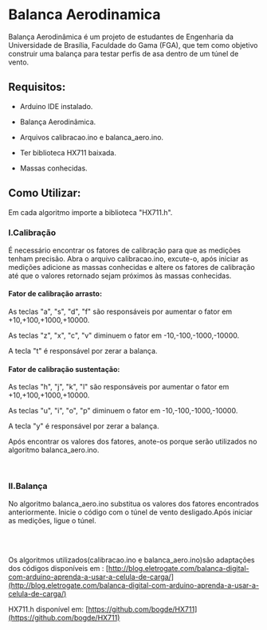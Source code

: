 # Balanca Aerodinamica

Balança Aerodinâmica é um projeto de estudantes de Engenharia da Universidade de Brasília, Faculdade do Gama (FGA), que tem como objetivo construir uma balança para testar perfis de asa dentro de um túnel de vento.

## Requisitos:

- Arduino IDE instalado.
- Balança Aerodinâmica.
- Arquivos calibracao.ino e balanca_aero.ino.
- Ter biblioteca HX711 baixada.

- Massas conhecidas.

  

## Como Utilizar:

Em cada algoritmo importe a biblioteca "HX711.h".

 ### I.Calibração
É necessário encontrar os fatores de calibração para que as medições tenham precisão.
Abra o arquivo calibracao.ino, excute-o, após iniciar as medições adicione as massas conhecidas e altere os fatores de calibração até que o valores retornado sejam próximos às massas conhecidas.
  
  
 #### Fator de calibração arrasto:

   As teclas "a", "s", "d", "f" são responsáveis por aumentar o fator em +10,+100,+1000,+10000.
  
   As teclas "z", "x", "c", "v" diminuem o fator em -10,-100,-1000,-10000.
  
   A tecla "t" é responsável por zerar a balança.

 #### Fator de calibração sustentação:

  As teclas "h", "j", "k", "l" são responsáveis por aumentar o fator em +10,+100,+1000,+10000.
  
  As teclas "u", "i", "o", "p" diminuem o fator em -10,-100,-1000,-10000.
	
  A tecla "y" é responsável por zerar a balança.

  Após encontrar os valores dos fatores, anote-os porque serão utilizados no algoritmo balanca_aero.ino.

  <br>
  

### II.Balança
  No algoritmo balanca_aero.ino substitua os valores dos fatores encontrados anteriormente.
  Inicie o código com o túnel de vento desligado.Após iniciar as medições, ligue o túnel.

  <br>
  <br>


Os algoritmos utilizados(calibracao.ino e balanca_aero.ino)são adaptações dos códigos disponíveis em : [http://blog.eletrogate.com/balanca-digital-com-arduino-aprenda-a-usar-a-celula-de-carga/](http://blog.eletrogate.com/balanca-digital-com-arduino-aprenda-a-usar-a-celula-de-carga/)

  
HX711.h disponível em: [https://github.com/bogde/HX711](https://github.com/bogde/HX711)

